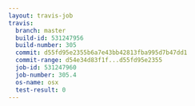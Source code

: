 ```yaml
---
layout: travis-job
travis:
  branch: master
  build-id: 531247956
  build-number: 305
  commit: d55fd95e2355b6a7e43bb42813fba995d7b47dd1
  commit-range: d54e34d83f1f...d55fd95e2355
  job-id: 531247960
  job-number: 305.4
  os-name: osx
  test-result: 0
---
```

